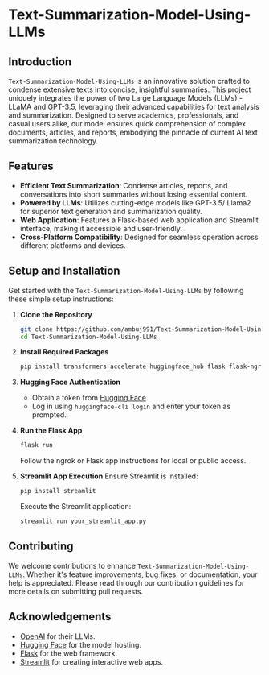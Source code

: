# Text-Summarization-Model-Using-LLMs

## Introduction
`Text-Summarization-Model-Using-LLMs` is an innovative solution crafted to condense extensive texts into concise, insightful summaries. This project uniquely integrates the power of two Large Language Models (LLMs) - LLaMA and GPT-3.5, leveraging their advanced capabilities for text analysis and summarization. Designed to serve academics, professionals, and casual users alike, our model ensures quick comprehension of complex documents, articles, and reports, embodying the pinnacle of current AI text summarization technology.

## Features
- **Efficient Text Summarization**: Condense articles, reports, and conversations into short summaries without losing essential content.
- **Powered by LLMs**: Utilizes cutting-edge models like GPT-3.5/ Llama2 for superior text generation and summarization quality.
- **Web Application**: Features a Flask-based web application and Streamlit interface, making it accessible and user-friendly.
- **Cross-Platform Compatibility**: Designed for seamless operation across different platforms and devices.

## Setup and Installation
Get started with the `Text-Summarization-Model-Using-LLMs` by following these simple setup instructions:

1. **Clone the Repository**
    ```bash
    git clone https://github.com/ambuj991/Text-Summarization-Model-Using-LLMs.git
    cd Text-Summarization-Model-Using-LLMs
    ```

2. **Install Required Packages**
    ```bash
    pip install transformers accelerate huggingface_hub flask flask-ngrok pyngrok==4.1.1 flask-cors
    ```

3. **Hugging Face Authentication**
    - Obtain a token from [Hugging Face](https://huggingface.co/settings/tokens).
    - Log in using `huggingface-cli login` and enter your token as prompted.

4. **Run the Flask App**
    ```bash
    flask run
    ```
    Follow the ngrok or Flask app instructions for local or public access.

5. **Streamlit App Execution**
    Ensure Streamlit is installed:
    ```bash
    pip install streamlit
    ```
    Execute the Streamlit application:
    ```bash
    streamlit run your_streamlit_app.py
    ```



## Contributing
We welcome contributions to enhance `Text-Summarization-Model-Using-LLMs`. Whether it's feature improvements, bug fixes, or documentation, your help is appreciated. Please read through our contribution guidelines for more details on submitting pull requests.



## Acknowledgements
- [OpenAI](https://openai.com/) for their LLMs.
- [Hugging Face](https://huggingface.co/) for the model hosting.
- [Flask](https://flask.palletsprojects.com/) for the web framework.
- [Streamlit](https://streamlit.io/) for creating interactive web apps.

